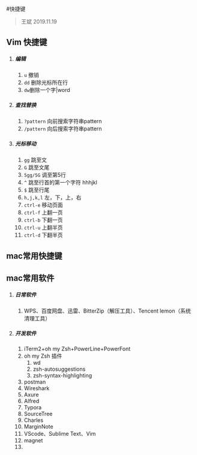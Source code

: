 #快捷键

> 王斌 2019.11.19

## Vim 快捷键

1. ##### 编辑

   1. `u` 撤销
   2. `dd` 删除光标所在行
   3. `dw`删除一个字|word

2. ##### 查找替换

   1. `?pattern` 向前搜索字符串pattern
   2. `/pattern` 向后搜索字符串pattern

3. ##### 光标移动

   1. `gg` 跳至文
   2. `G` 跳至文尾
   3. `5gg/5G` 调至第5行
   4. `^` 跳至行首的第一个字符 hhhjkl
   5. `$` 跳至行尾
   6. `h,j,k,l`  左，下，上，右
   7. `ctrl-e` 移动页面
   8. `ctrl-f` 上翻一页
   9. `ctrl-b` 下翻一页
   10. `ctrl-u` 上翻半页
   11. `ctrl-d` 下翻半页

## mac常用快捷键



## mac常用软件

1. ##### 日常软件

   1. WPS、百度网盘、迅雷、BitterZip（解压工具）、Tencent lemon（系统清理工具）

2. ##### 开发软件

   1. iTerm2+oh my Zsh+PowerLine+PowerFont
   2. oh my Zsh 插件
      1. wd
      2. zsh-autosuggestions 
      3. zsh-syntax-highlighting
   3. postman
   4. Wireshark
   5. Axure
   6. Alfred 
   7. Typora
   8. SourceTree
   9. Charles
   10. MarginNote
   11. VScode、Sublime Text、Vim
   12. magnet
   13. 



